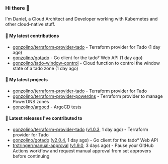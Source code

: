 ### Hi there 👋

I'm Daniel, a Cloud Architect and Developer working with Kubernetes and other cloud-native stuff.

#### 👷 My latest contributions

- [gonzolino/terraform-provider-tado](https://github.com/gonzolino/terraform-provider-tado) - Terraform provider for Tado (1 day ago)
- [gonzolino/gotado](https://github.com/gonzolino/gotado) - Go client for the tado° Web API (1 day ago)
- [gonzolino/tado-window-control](https://github.com/gonzolino/tado-window-control) - Cloud function to control the window state of a tado zone (1 day ago)

#### 🌱 My latest projects

- [gonzolino/terraform-provider-tado](https://github.com/gonzolino/terraform-provider-tado) - Terraform provider for Tado
- [gonzolino/terraform-provider-powerdns](https://github.com/gonzolino/terraform-provider-powerdns) - Terraform provider to manage PowerDNS zones
- [gonzolino/argocd](https://github.com/gonzolino/argocd) - ArgoCD tests

#### 🔭 Latest releases I've contributed to

- [gonzolino/terraform-provider-tado](https://github.com/gonzolino/terraform-provider-tado) ([v1.0.3](https://github.com/gonzolino/terraform-provider-tado/releases/tag/v1.0.3), 1 day ago) - Terraform provider for Tado
- [gonzolino/gotado](https://github.com/gonzolino/gotado) ([v2.0.4](https://github.com/gonzolino/gotado/releases/tag/v2.0.4), 1 day ago) - Go client for the tado° Web API
- [trstringer/manual-approval](https://github.com/trstringer/manual-approval) ([v1.9.0](https://github.com/trstringer/manual-approval/releases/tag/v1.9.0), 3 days ago) - Pause your GitHub Actions workflow and request manual approval from set approvers before continuing
